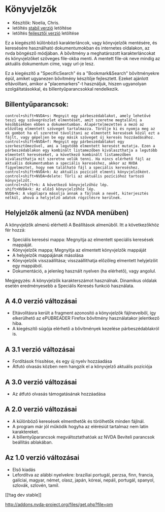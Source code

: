 # Könyvjelzők #

* Készítők: Noelia, Chris.
* letöltés [stabil verzió][1]  letöltése
* letöltés [fejlesztői verzió][2]  letöltése

Ez a kiegészítő különböző karakterláncok, vagy könyvjelzők mentésére, és
keresésére használható dokumentumokban és internetes oldalakon, az nvda
böngésző módjában. A bővítmény a meghatározott karakterláncokat és
könyvjelzőket szöveges file-okba menti. A mentett file-ok neve mindig az
aktuális dokumentum címe, vagy url-je lesz.

Ez a kiegészítő a "SpecificSearch" és a "Bookmark&Search" bővítményekre
épül, amiket ugyanezen bővítmény készítője fejlesztett. Ezeket ajánlott
eltávolítani, amikor a "placemarkers"-t használjuk, hiszen ugyanolyan
szolgáltatásokkal, és billentyűparancsokkal rendelkezik.

## Billentyűparancsok: ##

	control+shift+NVDA+s: Megnyit egy párbeszédablakot, amely lehetővé teszi egy szövegrészlet elmentését, amit szeretne megtalálni a későbbiekben ebben a dokumentumban. Alapértelmezetten a mező az előzőleg elmentett szöveget tartalmazza. Törölje ki és nyomja meg az ok gombot ha el szeretné távolítani az elmentett keresések közül ezt a fájlt, vagy gépeljen be egy másik szöveget új keresés hozzáadásához.
	control+shift+NVDA+f: Megnyit egy párbeszédablakot egy szerkesztőmezővel, ami a legutóbb elmentett keresést mutatja. Ezen a párbeszédablakon egy kombinált listamezőben kiválaszthatja a legutóbb elmentett kereséseket, a következő kombinált listamezőben kiválaszthatja mit szeretne velük tenni. Ha nincs elérhető fájl az aktuális dokumentumban a speciális kereséshez, akkor az NVDA figyelmeztet, hogy nem található fájl a speciális kereséshez.
	control+shift+NVDA+k: Az aktuális pozíciót elmenti könyvjelzőként.
	control+shift+NVDA+delete: Törli az aktuális pozícióhoz tartozó könyvjelzőt.
	control+shift+k: A következő könyvjelzőhöz lép.
	shift+NVDA+k: Az előző könyvjelzőhöz lép.
	NVDA+k: A vágólapra másolja annak a fájlnak a nevét, kiterjesztés nélkül, ahová a helyjelző adatok rögzítésre kerülnek.

## Helyjelzők almenü (az NVDA menüben) ##


A könyvjelzők almenü elérhető A Beállítások almenüből. Itt a következőkhöz
fér hozzá:

*	Speciális keresési mappa: Megnyitja az elmentett speciális keresések
  mappáját.
*	Könyvjelzők mappa; Megnyitja az elmentett könyvjelzők mappáját
*	A helyjelzők mappájának másolása
*	Könyvjelzők visszaállítása; visszaállíthatja előzőleg elmentett
  helyjelzőit egy mappából.
*	Dokumentáció, a jelenleg használt nyelven (ha elérhető), vagy angolul.

Megjegyzés: A könyvjelzők karakterszámot használnak. Dinamikus oldalak
esetén eredményesebb a Speciális Keresés funkció használata.

## A 4.0 verzió változásai ##
* Eltávolításra került a fragment azonosító a könyvjelzők fájlneveiből, így
  elkerülhető az ePUBREADER Firefox bővítmény használatakor jelentkező hiba.
* A kiegészítő súgója elérhető a bővítmények kezelése párbeszédablakról is.

## A 3.1 verzió változásai ##
* Fordítások frissítése, és egy új nyelv hozzáadása
* Átfutó olvasás közben nem hangzik el a könyvjelző aktuális pozíciója

## A 3.0 verzió változásai ##
* Az átfutó olvasás támogatásának hozzáadása

## A 2.0 verzió változásai ##
* A különböző keresések elmenthetők és törölhetők minden fájlnál.
* A program már jól működik hogyha az elérésiút tartalmaz nem latin
  karaktereket.
* A billentyűparancsok megváltoztathatóak az NVDA Beviteli parancsok
  beállítás ablakában.


## Az 1.0 verzió változásai ##
* Első kiadás
* Lefordítva az alábbi nyelvekre: brazíliai portugál, perzsa, finn, francia,
  galíciai, magyar, német, olasz, japán, kóreai, nepáli, portugál, spanyol,
  szlovák, szlovén, tamil.

[[!tag dev stable]]

[1]: http://addons.nvda-project.org/files/get.php?file=pm[1]:
http://addons.nvda-project.org/files/get.php?file=pm

[2]: http://addons.nvda-project.org/files/get.php?file=pm-dev
